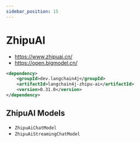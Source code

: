 ```yaml
---
sidebar_position: 15
---
```


# ZhipuAI

- https://www.zhipuai.cn/
- https://open.bigmodel.cn/

```xml
<dependency>
    <groupId>dev.langchain4j</groupId>
    <artifactId>langchain4j-zhipu-ai</artifactId>
    <version>0.31.0</version>
</dependency>
```

## ZhipuAI Models

- `ZhipuAiChatModel`
- `ZhipuAiStreamingChatModel`
